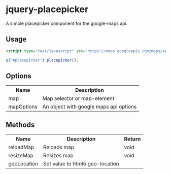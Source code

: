 jquery-placepicker
==================

A simple placepicker component for the google-maps api. 

Usage
-----


```html
<script type="text/javascript" src="https://maps.googleapis.com/maps/api/js?sensor=true&libraries=places"></script>
```

```js
$("#placepicker").placepicker();
```

Options
-------
<table>
  <tr>
    <th>Name</th><th>Description</th>
  </tr>
  <tr>
    <td>map</td><td>Map selector or map-element</td>
  </tr>
  <tr>
    <td>mapOptions</td><td>An object with google maps api options</td>
  </tr>
</table>

Methods
-------
<table>
  <tr>
    <th>Name</th><th>Description</th><th>Return</th>
  </tr>
  <tr>
    <td>reloadMap</td><td>Reloads map</td><td>void</td>
  </tr>
  <tr>
    <td>resizeMap</td><td>Resizes map</td><td>void</td>
  </tr>
  <tr>
    <td>geoLocation</td><td>Set value to html5 geo-location</td>
  </tr>
</table>
